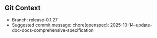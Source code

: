 ## Git Context

- Branch: release-0.1.27
- Suggested commit message: chore(openspec): 2025-10-14-update-doc-docs-comprehensive-specification
